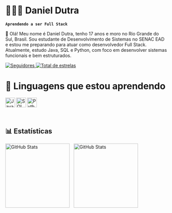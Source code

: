 # 🧑🏻‍💻 Daniel Dutra
**`Aprendendo a ser Full Stack`**

👋 Olá! Meu nome é Daniel Dutra, tenho 17 anos e moro no Rio Grande do Sul, Brasil.  Sou estudante de Desenvolvimento de Sistemas no SENAC EAD e estou me preparando para atuar como desenvolvedor Full Stack.  
Atualmente, estudo Java, SQL e Python, com foco em desenvolver sistemas funcionais e bem estruturados.



<a href="https://github.com/danieldutrafs?tab=followers">
  <img 
    alt="Seguidores" 
    title="Me siga no GitHub" 
    src="https://custom-icon-badges.demolab.com/github/followers/danieldutrafs?color=0d6efd&labelColor=084298&style=for-the-badge&logo=github&label=Seguidores&logoColor=white"
  />
</a>
<a href="https://github.com/danieldutrafs?tab=repositories&sort=stargazers">
  <img 
    alt="Total de estrelas" 
    title="Total de estrelas no GitHub" 
    src="https://custom-icon-badges.demolab.com/github/stars/danieldutrafs?color=FFD43B&labelColor=C6A700&style=for-the-badge&logo=star&label=Stars"
  />
</a>
   </p>

# 🤖 Linguagens que estou aprendendo

<img 
   align="center" 
   alt="Java" 
   title="Java" 
   width="30" 
   src="https://cdn.jsdelivr.net/gh/devicons/devicon/icons/java/java-original.svg"
/>
<img align="center" 
   alt="SQL" 
   title= "SQL" 
   width="30" 
   src="https://cdn.jsdelivr.net/gh/devicons/devicon/icons/mysql/mysql-original.svg"
/>
<img 
   align="center" 
   alt="Python" 
   title="Python" 
   width="30" 
   src="https://cdn.jsdelivr.net/gh/devicons/devicon/icons/python/python-original.svg"
/>

<br/>

## 📊 Estatísticas 
<p>
  <img 
    align="left" 
    alt="GitHub Stats" 
    height="200" 
    style="padding-right: 10px;" 
    src="https://github-readme-stats.vercel.app/api?username=danieldutrafs&show_icons=true&theme=dracula&include_all_commits=true&locale=pt-br" 
  />

<img 
      align="left" 
      alt="GitHub Stats" 
      height="200" 
      src="https://github-readme-stats.vercel.app/api/top-langs/?username=danieldutrafs&theme=dracula&layout=compact&custom_title=Tecnologias&langs_count=9" 
  />

</p>
